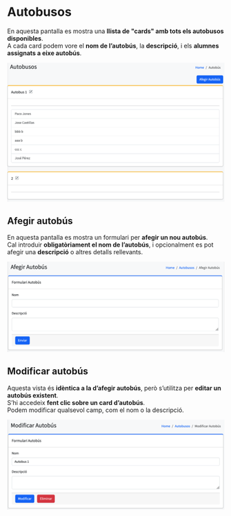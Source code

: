 # Autobusos

En aquesta pantalla es mostra una **llista de "cards" amb tots els autobusos disponibles**.  
A cada card podem vore el **nom de l’autobús**, la **descripció**, i els **alumnes assignats a eixe autobús**.

![Autobusos](imgs/autobusos/autobusos.png)

## Afegir autobús

En aquesta pantalla es mostra un formulari per **afegir un nou autobús**.  
Cal introduir **obligatòriament el nom de l’autobús**, i opcionalment es pot afegir una **descripció** o altres detalls rellevants.

![Afegir Autobús](imgs/autobusos/autobusos_add.png)

## Modificar autobús

Aquesta vista és **idèntica a la d’afegir autobús**, però s’utilitza per **editar un autobús existent**.  
S’hi accedeix **fent clic sobre un card d’autobús**.  
Podem modificar qualsevol camp, com el nom o la descripció.

![Modificar Autobús](imgs/autobusos/autobusos_modify.png)

